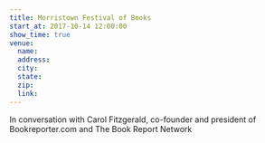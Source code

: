```yaml
---
title: Morristown Festival of Books
start_at: 2017-10-14 12:00:00
show_time: true
venue:
  name:
  address:
  city:
  state:
  zip:
  link:
---
```



In conversation with Carol Fitzgerald, co-founder and president of Bookreporter.com and The Book Report Network